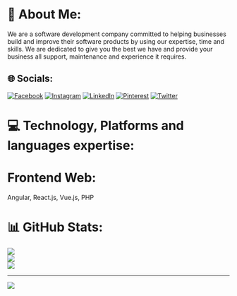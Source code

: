 

<!--
**capanicus-systems/capanicus-systems** is a ✨ _special_ ✨ repository because its `README.md` (this file) appears on your GitHub profile.

Here are some ideas to get you started:

- 🔭 I’m currently working on ...
- 🌱 I’m currently learning ...
- 👯 I’m looking to collaborate on ...
- 🤔 I’m looking for help with ...
- 💬 Ask me about ...
- 📫 How to reach me: ...
- 😄 Pronouns: ...
- ⚡ Fun fact: ...
-->
# 💫 About Me:
We are a software development company committed to helping businesses build and improve their software products by using our expertise, time and skills. We are dedicated to give you the best we have and provide your business all support, maintenance and experience it requires.


## 🌐 Socials:
[![Facebook](https://img.shields.io/badge/Facebook-%231877F2.svg?logo=Facebook&logoColor=white)](https://facebook.com/capanicus) [![Instagram](https://img.shields.io/badge/Instagram-%23E4405F.svg?logo=Instagram&logoColor=white)](https://instagram.com/capanicus) [![LinkedIn](https://img.shields.io/badge/LinkedIn-%230077B5.svg?logo=linkedin&logoColor=white)](https://linkedin.com/in/capanicus) [![Pinterest](https://img.shields.io/badge/Pinterest-%23E60023.svg?logo=Pinterest&logoColor=white)](https://pinterest.com/capanicus) [![Twitter](https://img.shields.io/badge/Twitter-%231DA1F2.svg?logo=Twitter&logoColor=white)](https://twitter.com/capanicus) 

# 💻 Technology, Platforms and languages expertise:
<h1> Frontend Web:</h1> Angular, React.js, Vue.js, PHP

# 📊 GitHub Stats:
![](https://github-readme-stats.vercel.app/api?username=capanicus-systems&theme=default&hide_border=false&include_all_commits=true&count_private=false)<br/>
![](https://github-readme-streak-stats.herokuapp.com/?user=capanicus-systems&theme=default&hide_border=false)<br/>
![](https://github-readme-stats.vercel.app/api/top-langs/?username=capanicus-systems&theme=default&hide_border=false&include_all_commits=true&count_private=false&layout=compact)

---
[![](https://visitcount.itsvg.in/api?id=capanicus-systems&icon=0&color=3)](https://visitcount.itsvg.in)

<!-- Proudly created with GPRM ( https://gprm.itsvg.in ) -->
